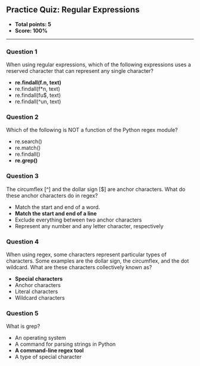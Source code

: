 ## Practice Quiz: Regular Expressions
* **Total points: 5**
* **Score: 100%**

<hr>

### Question 1

When using regular expressions, which of the following expressions uses a reserved character that can represent any single character?

* **re.findall(f.n, text)**
* re.findall(f*n, text)
* re.findall(fu$, text)
* re.findall(^un, text)

### Question 2

Which of the following is NOT a function of the Python regex module?

* re.search()
* re.match()
* re.findall()
* **re.grep()**

### Question 3

The circumflex [^] and the dollar sign [$] are anchor characters. What do these anchor characters do in regex?

* Match the start and end of a word.
* **Match the start and end of a line**
* Exclude everything between two anchor characters
* Represent any number and any letter character, respectively

### Question 4

When using regex, some characters represent particular types of characters. Some examples are the dollar sign, the circumflex, and the dot wildcard. What are these characters collectively known as?

* **Special characters**
* Anchor characters
* Literal characters
* Wildcard characters

### Question 5

What is grep?

* An operating system
* A command for parsing strings in Python
* **A command-line regex tool**
* A type of special character

